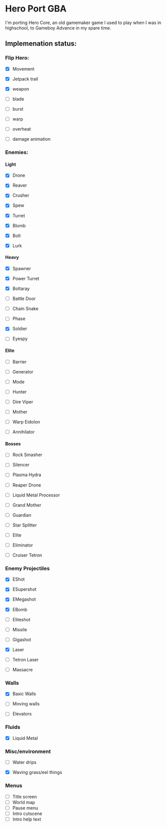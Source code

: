 # Hero Port GBA

I'm porting Hero Core, an old gamemaker game I used to play when I was in highschool, to Gameboy Advance in my spare time.

## Implemenation status:

### Flip Hero:
- [x] Movement
- [x] Jetpack trail
- [x] weapon
- [ ] blade
- [ ] burst
- [ ] warp
- [ ] overheat
- [ ] damage animation


### Enemies:
#### Light
- [x] Drone
- [x] Reaver
- [x] Crusher
- [x] Spew
- [x] Turret
- [x] Blomb
- [x] Bolt
- [x] Lurk


#### Heavy
- [x] Spawner
- [x] Power Turret
- [x] Boltaray
- [ ] Battle Door
- [ ] Chain Snake
- [ ] Phase
- [x] Soldier
- [ ] Eyespy


#### Elite
- [ ] Barrier
- [ ] Generator
- [ ] Mode
- [ ] Hunter
- [ ] Dire Viper
- [ ] Mother
- [ ] Warp Eidolon
- [ ] Annihilator


#### Bosses
- [ ] Rock Smasher
- [ ] Silencer
- [ ] Plasma Hydra
- [ ] Reaper Drone
- [ ] Liquid Metal Processor
- [ ] Grand Mother
- [ ] Guardian
- [ ] Star Splitter
- [ ] Elite
- [ ] Eliminator
- [ ] Cruiser Tetron


### Enemy Projectiles
- [x] EShot
- [x] ESupershot
- [x] EMegashot
- [x] EBomb
- [ ] Eliteshot
- [ ] Missile
- [ ] Gigashot
- [x] Laser
- [ ] Tetron Laser
- [ ] Massacre


### Walls
- [x] Basic Walls
- [ ] Moving walls
- [ ] Elevators


### Fluids
- [x] Liquid Metal


### Misc/environment
- [ ] Water drips
- [x] Waving grass/eel things


### Menus
- [ ] Title screen
- [ ] World map
- [ ] Pause menu
- [ ] Intro cutscene
- [ ] Intro help text
